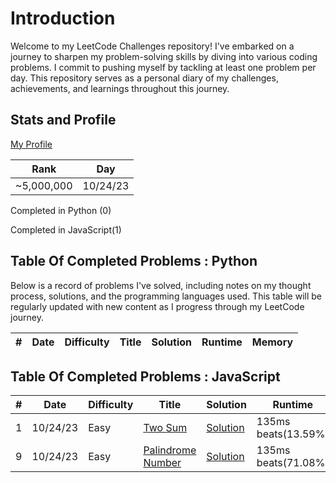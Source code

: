 # Introduction

Welcome to my LeetCode Challenges repository! I've embarked on a journey to sharpen my problem-solving skills by diving into various coding problems. I commit to pushing myself by tackling at least one problem per day. This repository serves as a personal diary of my challenges, achievements, and learnings throughout this journey.

## Stats and Profile

[My Profile](https://leetcode.com/michae1/)

| Rank       | Day      |
| ---------- | -------- |
| ~5,000,000 | 10/24/23 |

Completed in Python (0)

Completed in JavaScript(1)

## Table Of Completed Problems : Python

Below is a record of problems I've solved, including notes on my thought process, solutions, and the programming languages used. This table will be regularly updated with new content as I progress through my LeetCode journey.

| #   | Date | Difficulty | Title | Solution | Runtime | Memory |
| --- | ---- | ---------- | ----- | -------- | ------- | ------ |

## Table Of Completed Problems : JavaScript

| #   | Date     | Difficulty | Title                                                                             | Solution                                   | Runtime             | Memory                 |
| --- | -------- | ---------- | --------------------------------------------------------------------------------- | ------------------------------------------ | ------------------- | ---------------------- |
| 1   | 10/24/23 | Easy       | [Two Sum](https://leetcode.com/problems/two-sum/description/)                     | [Solution](./0-100-js/twoSum.js)           | 135ms beats(13.59%) | 42.3 MB beats(64.67%)  |
| 9   | 10/24/23 | Easy       | [Palindrome Number](https://leetcode.com/problems/palindrome-number/description/) | [Solution](./0-100-js/palindromeNumber.js) | 135ms beats(71.08%) | 50.98 MB beats(59.52%) |
